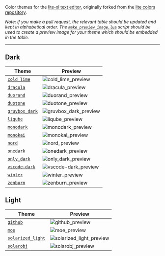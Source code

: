 Color themes for the [lite-xl text editor](https://github.com/lite-xl/lite-xl), originally forked from the [lite colors repository](https://github.com/rxi/lite-colors).

*Note: if you make a pull request, the relevant table should be updated and kept
in alphabetical order. The [`make_preview_image.lua`](make_preview_image.lua)
script should be used to create a preview image for your theme which should be
embedded in the table.*

---

## Dark

Theme | Preview
------|-----------------------------------------
[`cold_lime`](colors/cold_lime.lua?raw=1) | ![cold_lime_preview](https://i.imgur.com/0p3BQCB.png)
[`dracula`](colors/dracula.lua?raw=1) | ![dracula_preview](https://user-images.githubusercontent.com/3920290/81507632-9ead7780-92f6-11ea-85e9-7cfb9ffa97ae.png)
[`duorand`](colors/duorand.lua?raw=1) | ![duorand_preview](https://user-images.githubusercontent.com/2798487/146656427-54a2c372-bc9c-42b6-88c4-9874c85a76ea.png)
[`duotone`](colors/duotone.lua?raw=1) | ![duotone_preview](https://i.imgur.com/ZND82Lv.png)
[`gruvbox_dark`](colors/gruvbox_dark.lua?raw=1) | ![gruvbox_dark_preview](https://user-images.githubusercontent.com/57670615/81137677-94bdfa00-8f2d-11ea-9224-3d70a5ec3101.png)
[`liqube`](colors/liqube.lua?raw=1) | ![liqube_preview](https://user-images.githubusercontent.com/49284552/82159394-0c751880-988e-11ea-963d-7a25497a8fee.png)
[`monodark`](colors/monodark.lua?raw=1) | ![monodark_preview](https://user-images.githubusercontent.com/3920290/80304201-62353400-87ac-11ea-9b13-9ca1b9db0f99.png)
[`monokai`](colors/monokai.lua?raw=1) | ![monokai_preview](https://user-images.githubusercontent.com/3920290/80307643-43419c80-87c2-11ea-9f04-580d6acf6252.png)
[`nord`](colors/nord.lua?raw=1) | ![nord_preview](https://user-images.githubusercontent.com/22625346/92419103-6baab180-f139-11ea-8638-d90db10da086.png)
[`onedark`](colors/onedark.lua?raw=1) | ![onedark_preview](https://user-images.githubusercontent.com/1702572/147136302-d1179cf6-fafc-4da0-a33b-4041dda7f340.png)
[`only_dark`](colors/only_dark.lua?raw=1) | ![only_dark_preview](https://user-images.githubusercontent.com/18345339/110795752-c8825280-82a9-11eb-9d90-e9f8f9c7ebb5.png)
[`vscode-dark`](colors/vscode-dark.lua?raw=1) | ![vscode-dark_preview](https://i.imgur.com/GcSGaZc.png)
[`winter`](colors/winter.lua?raw=1) | ![winter_preview](https://user-images.githubusercontent.com/3920290/80304194-5c3f5300-87ac-11ea-9acf-33892579093e.png)
[`zenburn`](colors/zenburn.lua?raw=1) | ![zenburn_preview](https://i.imgur.com/XUIJwMs.png)

## Light

Theme | Preview
------|-----------------------------------------
[`github`](colors/github.lua?raw=1) | ![github_preview](https://user-images.githubusercontent.com/3920290/80308013-800e9300-87c4-11ea-88a7-1f56104a7423.png)
[`moe`](colors/moe.lua?raw=1) | ![moe_preview](https://i.imgur.com/IGEtafP.png)
[`solarized_light`](colors/solarized_light.lua?raw=1) | ![solarized_light_preview](https://user-images.githubusercontent.com/3920290/81503910-233fcc00-92de-11ea-9d6d-0a32212e6f02.png)
[`solarobj`](colors/solarobj.lua?raw=1) | ![solarobj_preview](https://i.imgur.com/3EHFlx2.png)
